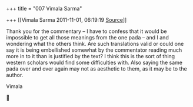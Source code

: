 +++
title = "007 Vimala Sarma"

+++
[[Vimala Sarma	2011-11-01, 06:19:19 [Source](https://groups.google.com/g/samskrita/c/FlK8u8d8IlY)]]



Thank you for the commentary – I have to confess that it would be impossible to get all those meanings from the one pada – and I and wondering what the others think. Are such translations valid or could one say it is being embellished somewhat by the commentator reading much more in to it than is justified by the text? I think this is the sort of thing western scholars would find some difficulties with. Also saying the same pada over and over again may not as aesthetic to them, as it may be to the author.

Vimala



